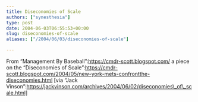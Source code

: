 ```yaml
---
title: Diseconomies of Scale
authors: ["synesthesia"]
type: post
date: 2004-06-03T06:55:53+00:00
slug: diseconomies-of-scale 
aliases: ["/2004/06/03/diseconomies-of-scale"]

---
```

From &#8220;Management By Baseball&#8221;:https://cmdr-scott.blogspot.com/ a piece on the &#8220;Diseconomies of Scale&#8221;:https://cmdr-scott.blogspot.com/2004/05/new-york-mets-confrontthe-diseconomies.html [via &#8220;Jack Vinson&#8221;:https://jackvinson.com/archives/2004/06/02/diseconomies\_of\_scale.html]
